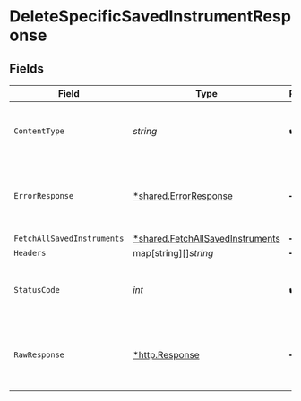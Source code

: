 # DeleteSpecificSavedInstrumentResponse


## Fields

| Field                                                                               | Type                                                                                | Required                                                                            | Description                                                                         |
| ----------------------------------------------------------------------------------- | ----------------------------------------------------------------------------------- | ----------------------------------------------------------------------------------- | ----------------------------------------------------------------------------------- |
| `ContentType`                                                                       | *string*                                                                            | :heavy_check_mark:                                                                  | HTTP response content type for this operation                                       |
| `ErrorResponse`                                                                     | [*shared.ErrorResponse](../../models/shared/errorresponse.md)                       | :heavy_minus_sign:                                                                  | Any bad or invalid request will lead to following error object                      |
| `FetchAllSavedInstruments`                                                          | [*shared.FetchAllSavedInstruments](../../models/shared/fetchallsavedinstruments.md) | :heavy_minus_sign:                                                                  | OK                                                                                  |
| `Headers`                                                                           | map[string][]*string*                                                               | :heavy_minus_sign:                                                                  | N/A                                                                                 |
| `StatusCode`                                                                        | *int*                                                                               | :heavy_check_mark:                                                                  | HTTP response status code for this operation                                        |
| `RawResponse`                                                                       | [*http.Response](https://pkg.go.dev/net/http#Response)                              | :heavy_minus_sign:                                                                  | Raw HTTP response; suitable for custom response parsing                             |